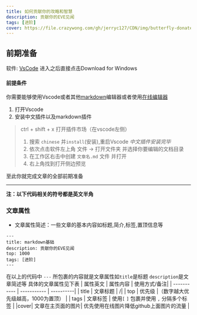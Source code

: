 ```yaml
---
title: 如何贡献你的攻略和智慧
description: 贡献你的EVE见闻
tags: [进阶]
cover: https://file.crazywong.com/gh/jerryc127/CDN/img/butterfly-donate-cover.png
---
```


## 前期准备
软件: [VsCode](https://code.visualstudio.com/) 进入之后直接点击Download for Windows

#### 前提条件
你需要能够使用Vscode或者其他[markdown](https://markdown.com.cn/)编辑器或者使用[在线编辑器](https://markdown.com.cn/editor/)
1. 打开Vscode
2. 安装中文插件以及markdown插件
> ctrl + shift + x 打开插件市场（在vscode左侧）
>
> 1. 搜索 `chinese` 并`install`(安装),重启Vscode *中文插件安装完毕*
> 2. 依次点击软件左上角 文件 -> 打开文件夹 并选择你要编辑的文档目录
> 3. 在工作区右击中创建 `文章名.md` 文件 并打开
> 4. 右上角找到打开侧边预览

至此你就完成文章的全部前期准备

---

**注：以下代码相关的符号都是英文半角**
### 文章属性
+ 文章属性简述：一些文章的基本内容如标题,简介,标签,置顶信息等
```
---
title: markdown基础
description: 贡献你的EVE见闻
top: 1000
tags: [进阶]
---
```
在以上的代码中 `---` 所包裹的内容就是文章属性如`title`是标题 `description`是文章简述等
具体的文章属性见下表
| 属性英文      | 属性内容 | 使用方式/备注|
| ----------- | ----------- | ----------|
| title      | 文章标题 | /|
| top   | 优先级 |（数字越大优先级越高，1000为置顶） |
| tags   | 文章标签  | 使用`[` `]` 包裹并使用 `,` 分隔多个标签 |
|cover| 文章在主页面的图片| 优先使用在线图片降低github上面图片的流量 |